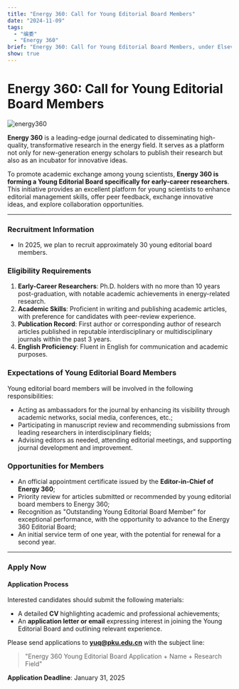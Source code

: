 ```yaml
---
title: "Energy 360: Call for Young Editorial Board Members"
date: "2024-11-09"
tags:
  - "编委"
  - "Energy 360"
brief: "Energy 360: Call for Young Editorial Board Members, under Elsevier, non-OA"
show: true
---
```


# Energy 360: Call for Young Editorial Board Members

![energy360](../images/research/energy360/Energy360.webp)

**Energy 360** is a leading-edge journal dedicated to disseminating high-quality, transformative research in the energy field. It serves as a platform not only for new-generation energy scholars to publish their research but also as an incubator for innovative ideas.

To promote academic exchange among young scientists, **Energy 360 is forming a Young Editorial Board specifically for early-career researchers**. This initiative provides an excellent platform for young scientists to enhance editorial management skills, offer peer feedback, exchange innovative ideas, and explore collaboration opportunities.

---

### Recruitment Information

- In 2025, we plan to recruit approximately 30 young editorial board members.

### Eligibility Requirements

1. **Early-Career Researchers**: Ph.D. holders with no more than 10 years post-graduation, with notable academic achievements in energy-related research.
2. **Academic Skills**: Proficient in writing and publishing academic articles, with preference for candidates with peer-review experience.
3. **Publication Record**: First author or corresponding author of research articles published in reputable interdisciplinary or multidisciplinary journals within the past 3 years.
4. **English Proficiency**: Fluent in English for communication and academic purposes.

### Expectations of Young Editorial Board Members

Young editorial board members will be involved in the following responsibilities:

- Acting as ambassadors for the journal by enhancing its visibility through academic networks, social media, conferences, etc.;
- Participating in manuscript review and recommending submissions from leading researchers in interdisciplinary fields;
- Advising editors as needed, attending editorial meetings, and supporting journal development and improvement.

### Opportunities for Members

- An official appointment certificate issued by the **Editor-in-Chief of Energy 360**;
- Priority review for articles submitted or recommended by young editorial board members to Energy 360;
- Recognition as "Outstanding Young Editorial Board Member" for exceptional performance, with the opportunity to advance to the Energy 360 Editorial Board;
- An initial service term of one year, with the potential for renewal for a second year.

---

### Apply Now

#### Application Process
Interested candidates should submit the following materials:

- A detailed **CV** highlighting academic and professional achievements;
- An **application letter or email** expressing interest in joining the Young Editorial Board and outlining relevant experience.

Please send applications to **yuq@pku.edu.cn** with the subject line:

> "Energy 360 Young Editorial Board Application + Name + Research Field"

**Application Deadline**: January 31, 2025